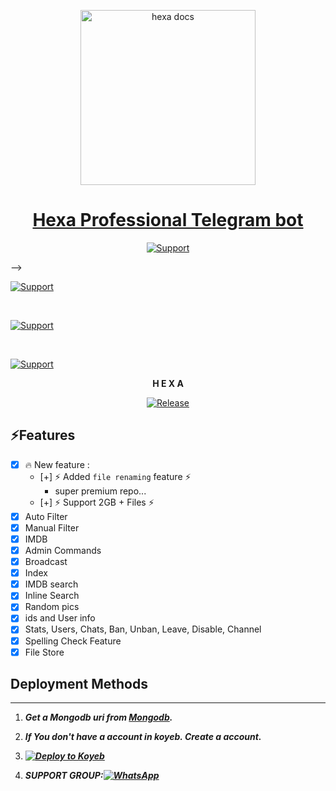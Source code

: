 <p align="center">  
  <a href="https://citel.vercel.app/">
    <img alt="hexa docs"height="280" src="https://user-images.githubusercontent.com/116909259/226737354-15be719e-a3f9-4f68-b7a1-8375ca3df1eb.jpg">
    <h1 align="center">Hexa Professional Telegram bot</h1>
  </a>
</p>

<p align="center">
  <a href="https://github.com/Vishu-993"><img title="Support" src="https://img.shields.io/badge/тЪая╕ПINFO-fixing%20This%20reop/%20it%20will%20be%20public%20from%2010pm-cyan.svg?style=for-the-badge&logo=xcode" /></a>
</p>




 -->



<p align="left">
  <a href="https://github.com/Vishu-993"><img title="Support" src="https://img.shields.io/badge/maintained-yes-cyan.svg?style=for-the-badge&logo=xcode" /></a>
</p>






<br>
<p align="left">
  <a href="https://github.com/Vishu-993"><img title="Support" src="https://img.shields.io/badge/current%20Status-running%20Helthly!-orange.svg?style=for-the-badge&logo=xcode" /></a>
</p>
<br>
<p align="left">
  <a href="https://github.com/Vishu-993"><img title="Support" src="https://img.shields.io/badge/next%20update-coming soon!-green.svg?style=for-the-badge&logo=xcode" /></a>
</p>



<!---->


<p align="center">
<strong>H E X A</strong>
</p>


<p align="center">
  <a href="https://github.com/Vishu-993"><img title="Release" src="https://img.shields.io/badge/Release-beta%20v1.1.0-cyan.svg?style=for-the-badge&logo=appveyor" /></a>
</p>




## ⚡️Features

- [x] 🔥 New feature :
    - [+] ⚡️ Added `file renaming` feature ⚡️
      - super premium repo...
    - [+] ⚡️ Support 2GB + Files ⚡️
- [x] Auto Filter
- [x] Manual Filter
- [x] IMDB
- [x] Admin Commands
- [x] Broadcast
- [x] Index
- [x] IMDB search
- [x] Inline Search
- [x] Random pics
- [x] ids and User info 
- [x] Stats, Users, Chats, Ban, Unban, Leave, Disable, Channel
- [x] Spelling Check Feature
- [x] File Store

## Deployment Methods
---
1. ***Get a Mongodb uri from [Mongodb](https://api.clever-cloud.com/v2/sessions/signup).***
2. ***If You don't have a account in koyeb. Create a account.
    <br>
<a href='https://app.koyeb.com/auth/signup' target="_blank"><img alt='' src='https://img.shields.io/badge/-Create-black?style=for-the-badge&logo=koyeb&logoColor=white'/></a>***

3. ***<a target="_blank" href="https://app.koyeb.com/deploy?type=git&repository=github.com/Vishu-993/Hexa&branch=&name="><img alt="Deploy to Koyeb" src="https://binbashbanana.github.io/deploy-buttons/buttons/remade/koyeb.svg"></a>***

4. ***SUPPORT GROUP:<a href="https://chat.whatsapp.com/FfGKEgaNAg9CE10iPWUq75"><img alt="WhatsApp" src="https://camo.githubusercontent.com/2157131829ac512183ee8f8b6c6f803688a4cc66a2e686602844e80478401a7c/68747470733a2f2f696d672e736869656c64732e696f2f62616467652f4a6f696e2047726f75702d3235443336363f7374796c653d666f722d7468652d6261646765266c6f676f3d7768617473617070266c6f676f436f6c6f723d7768697465"/></a>***
